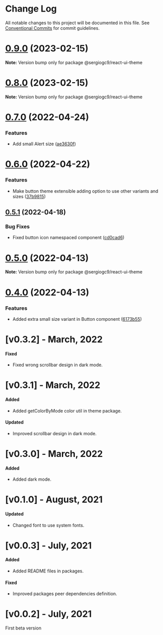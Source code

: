 # Change Log

All notable changes to this project will be documented in this file.
See [Conventional Commits](https://conventionalcommits.org) for commit guidelines.

# [0.9.0](https://github.com/sergiogc9/react-ui/compare/v0.8.0...v0.9.0) (2023-02-15)

**Note:** Version bump only for package @sergiogc9/react-ui-theme

# [0.8.0](https://github.com/sergiogc9/react-ui/compare/v0.7.1...v0.8.0) (2023-02-15)

**Note:** Version bump only for package @sergiogc9/react-ui-theme

# [0.7.0](https://github.com/sergiogc9/react-ui/compare/v0.6.0...v0.7.0) (2022-04-24)

### Features

- Add small Alert size ([ae3630f](https://github.com/sergiogc9/react-ui/commit/ae3630fcef6185e3a2fe4a2665c8ca4722d88394))

# [0.6.0](https://github.com/sergiogc9/react-ui/compare/v0.5.1...v0.6.0) (2022-04-22)

### Features

- Make button theme extensible adding option to use other variants and sizes ([37b9815](https://github.com/sergiogc9/react-ui/commit/37b9815b631456a763301d394889b9a0709a7bf4))

## [0.5.1](https://github.com/sergiogc9/react-ui/compare/v0.5.0...v0.5.1) (2022-04-18)

### Bug Fixes

- Fixed button icon namespaced component ([cd0cad6](https://github.com/sergiogc9/react-ui/commit/cd0cad6844435ee56cc0204b3f644d715f016ad0))

# [0.5.0](https://github.com/sergiogc9/react-ui/compare/v0.4.0...v0.5.0) (2022-04-13)

**Note:** Version bump only for package @sergiogc9/react-ui-theme

# [0.4.0](https://github.com/sergiogc9/react-ui/compare/v0.3.4...v0.4.0) (2022-04-13)

### Features

- Added extra small size variant in Button component ([6173b55](https://github.com/sergiogc9/react-ui/commit/6173b556b3869836ab2b5f21cc8efe58b5569417))

# [v0.3.2] - March, 2022

#### Fixed

- Fixed wrong scrollbar design in dark mode.

# [v0.3.1] - March, 2022

#### Added

- Added getColorByMode color util in theme package.

#### Updated

- Improved scrollbar design in dark mode.

# [v0.3.0] - March, 2022

#### Added

- Added dark mode.

# [v0.1.0] - August, 2021

#### Updated

- Changed font to use system fonts.

# [v0.0.3] - July, 2021

#### Added

- Added README files in packages.

#### Fixed

- Improved packages peer dependencies definition.

# [v0.0.2] - July, 2021

First beta version

